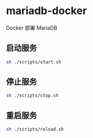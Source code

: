 # mariadb-docker

Docker 部署 MariaDB

## 启动服务

```bash
sh ./scripts/start.sh
```

## 停止服务

```bash
sh ./scripts/stop.sh
```

## 重启服务

```bash
sh ./scripts/reload.sh
```
